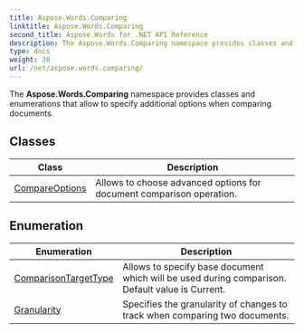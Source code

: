 ```yaml
---
title: Aspose.Words.Comparing
linktitle: Aspose.Words.Comparing
second_title: Aspose.Words for .NET API Reference
description: The Aspose.Words.Comparing namespace provides classes and enumerations that allow to specify additional options when comparing documents in C#.
type: docs
weight: 30
url: /net/aspose.words.comparing/
---
```

The **Aspose.Words.Comparing** namespace provides classes and enumerations that allow to specify additional options when comparing documents.

## Classes

| Class | Description |
| --- | --- |
| [CompareOptions](./compareoptions/) | Allows to choose advanced options for document comparison operation. |
## Enumeration

| Enumeration | Description |
| --- | --- |
| [ComparisonTargetType](./comparisontargettype/) | Allows to specify base document which will be used during comparison. Default value is Current. |
| [Granularity](./granularity/) | Specifies the granularity of changes to track when comparing two documents. |
